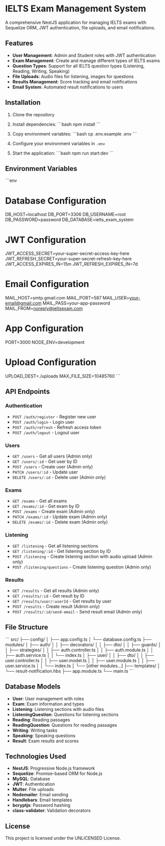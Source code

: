 # IELTS Exam Management System

A comprehensive NestJS application for managing IELTS exams with Sequelize ORM, JWT authentication, file uploads, and email notifications.

## Features

- **User Management**: Admin and Student roles with JWT authentication
- **Exam Management**: Create and manage different types of IELTS exams
- **Question Types**: Support for all IELTS question types (Listening, Reading, Writing, Speaking)
- **File Uploads**: Audio files for listening, images for questions
- **Results Management**: Score tracking and email notifications
- **Email System**: Automated result notifications to users

## Installation

1. Clone the repository
2. Install dependencies:
\`\`\`bash
npm install
\`\`\`

3. Copy environment variables:
\`\`\`bash
cp .env.example .env
\`\`\`

4. Configure your environment variables in `.env`

5. Start the application:
\`\`\`bash
npm run start:dev
\`\`\`

## Environment Variables

\`\`\`env
# Database Configuration
DB_HOST=localhost
DB_PORT=3306
DB_USERNAME=root
DB_PASSWORD=password
DB_DATABASE=ielts_exam_system

# JWT Configuration
JWT_ACCESS_SECRET=your-super-secret-access-key-here
JWT_REFRESH_SECRET=your-super-secret-refresh-key-here
JWT_ACCESS_EXPIRES_IN=15m
JWT_REFRESH_EXPIRES_IN=7d

# Email Configuration
MAIL_HOST=smtp.gmail.com
MAIL_PORT=587
MAIL_USER=your-email@gmail.com
MAIL_PASS=your-app-password
MAIL_FROM=noreply@ieltsexam.com

# App Configuration
PORT=3000
NODE_ENV=development

# Upload Configuration
UPLOAD_DEST=./uploads
MAX_FILE_SIZE=10485760
\`\`\`

## API Endpoints

### Authentication
- `POST /auth/register` - Register new user
- `POST /auth/login` - Login user
- `POST /auth/refresh` - Refresh access token
- `POST /auth/logout` - Logout user

### Users
- `GET /users` - Get all users (Admin only)
- `GET /users/:id` - Get user by ID
- `POST /users` - Create user (Admin only)
- `PATCH /users/:id` - Update user
- `DELETE /users/:id` - Delete user (Admin only)

### Exams
- `GET /exams` - Get all exams
- `GET /exams/:id` - Get exam by ID
- `POST /exams` - Create exam (Admin only)
- `PATCH /exams/:id` - Update exam (Admin only)
- `DELETE /exams/:id` - Delete exam (Admin only)

### Listening
- `GET /listening` - Get all listening sections
- `GET /listening/:id` - Get listening section by ID
- `POST /listening` - Create listening section with audio upload (Admin only)
- `POST /listening/questions` - Create listening question (Admin only)

### Results
- `GET /results` - Get all results (Admin only)
- `GET /results/:id` - Get result by ID
- `GET /results/user/:userId` - Get results by user
- `POST /results` - Create result (Admin only)
- `POST /results/:id/send-email` - Send result email (Admin only)

## File Structure

\`\`\`
src/
├── config/
│   ├── app.config.ts
│   └── database.config.ts
├── modules/
│   ├── auth/
│   │   ├── decorators/
│   │   ├── dto/
│   │   ├── guards/
│   │   ├── strategies/
│   │   ├── auth.controller.ts
│   │   ├── auth.module.ts
│   │   ├── auth.service.ts
│   │   └── index.ts
│   ├── user/
│   │   ├── dto/
│   │   ├── user.controller.ts
│   │   ├── user.model.ts
│   │   ├── user.module.ts
│   │   ├── user.service.ts
│   │   └── index.ts
│   └── [other modules...]
├── templates/
│   └── result-notification.hbs
├── app.module.ts
└── main.ts
\`\`\`

## Database Models

- **User**: User management with roles
- **Exam**: Exam information and types
- **Listening**: Listening sections with audio files
- **ListeningQuestion**: Questions for listening sections
- **Reading**: Reading passages
- **ReadingQuestion**: Questions for reading passages
- **Writing**: Writing tasks
- **Speaking**: Speaking questions
- **Result**: Exam results and scores

## Technologies Used

- **NestJS**: Progressive Node.js framework
- **Sequelize**: Promise-based ORM for Node.js
- **MySQL**: Database
- **JWT**: Authentication
- **Multer**: File uploads
- **Nodemailer**: Email sending
- **Handlebars**: Email templates
- **bcryptjs**: Password hashing
- **class-validator**: Validation decorators

## License

This project is licensed under the UNLICENSED License.
